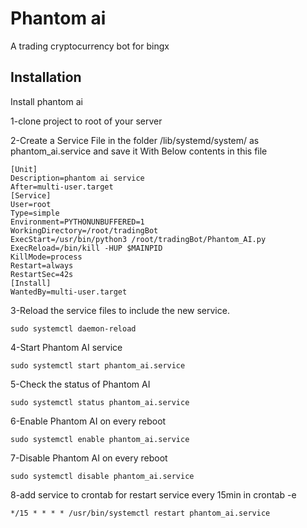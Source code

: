 
# Phantom ai

A trading cryptocurrency bot for bingx

## Installation

Install phantom ai

1-clone project to root of your server

2-Create a Service File in the folder /lib/systemd/system/ as phantom_ai.service and save it 
With Below contents in this file

```
[Unit]
Description=phantom ai service
After=multi-user.target
[Service]
User=root
Type=simple
Environment=PYTHONUNBUFFERED=1
WorkingDirectory=/root/tradingBot
ExecStart=/usr/bin/python3 /root/tradingBot/Phantom_AI.py
ExecReload=/bin/kill -HUP $MAINPID
KillMode=process
Restart=always
RestartSec=42s
[Install]
WantedBy=multi-user.target
```

3-Reload the service files to include the new service.
```
sudo systemctl daemon-reload
```
4-Start Phantom AI service
```
sudo systemctl start phantom_ai.service
```

5-Check the status of Phantom AI
```
sudo systemctl status phantom_ai.service
```
6-Enable Phantom AI on every reboot
```
sudo systemctl enable phantom_ai.service
```
7-Disable Phantom AI on every reboot
```
sudo systemctl disable phantom_ai.service
```
8-add service to crontab for restart service every 15min in crontab -e
```
*/15 * * * * /usr/bin/systemctl restart phantom_ai.service
```

    